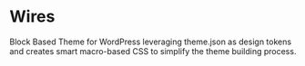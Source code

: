 # Wires
 Block Based Theme for WordPress leveraging theme.json as design tokens and creates smart macro-based CSS to simplify the theme building process.
